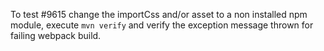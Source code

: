To test #9615 change the importCss and/or asset to a non installed npm module,
execute `mvn verify` and verify the exception message thrown for failing webpack build.
